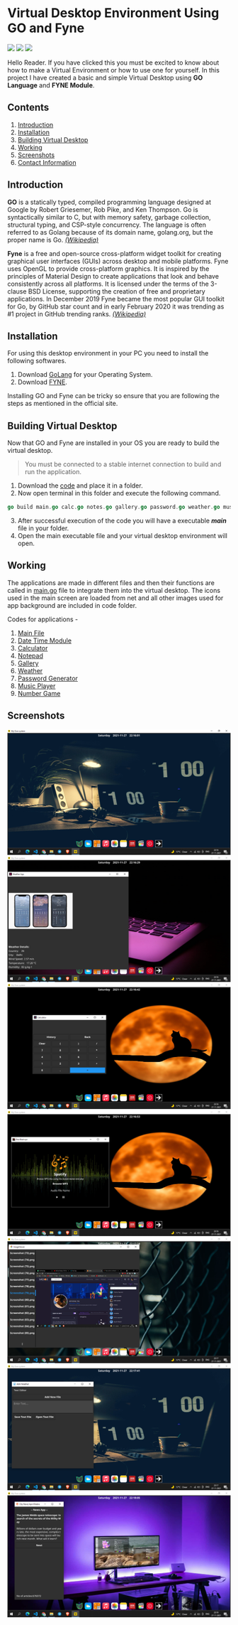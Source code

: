 # Virtual Desktop Environment Using GO and Fyne
<img src="https://user-images.githubusercontent.com/89251393/139284579-441f4be3-1069-4981-b879-b96bf5fd6ad6.png" width="150"/> <img src="https://user-images.githubusercontent.com/89251393/139284585-4beb4fba-52a6-4a16-abc0-a0ca439558ab.png" width="60"/> <img src="https://user-images.githubusercontent.com/89251393/139284590-a15400c8-6c0c-4703-aff1-876cc5c67e10.png" width="70"/> 

Hello Reader. If you have clicked this you must be excited to know about how to make a Virtual Environment or how to use one for yourself. In this project I have created a basic and simple Virtual Desktop using **GO Language** and **FYNE Module**.


## Contents 
1. [Introduction](#introduction)
2. [Installation](#installation)
3. [Building Virtual Desktop](#building-virtual-desktop)
4. [Working](#working)
5. [Screenshots](#screenshots)
6. [Contact Information](#contact-information)

## Introduction

**GO** is a statically typed, compiled programming language designed at Google by Robert Griesemer, Rob Pike, and Ken Thompson. Go is syntactically similar to C, but with memory safety, garbage collection, structural typing, and CSP-style concurrency. The language is often referred to as Golang because of its domain name, golang.org, but the proper name is Go. *[(Wikipedia)](https://en.wikipedia.org/wiki/Go_(programming_language))*

**Fyne** is a free and open-source cross-platform widget toolkit for creating graphical user interfaces (GUIs) across desktop and mobile platforms. Fyne uses OpenGL to provide cross-platform graphics. It is inspired by the principles of Material Design to create applications that look and behave consistently across all platforms. It is licensed under the terms of the 3-clause BSD License, supporting the creation of free and proprietary applications. In December 2019 Fyne became the most popular GUI toolkit for Go, by GitHub star count and in early February 2020 it was trending as #1 project in GitHub trending ranks. [*(Wikipedia)*](https://en.wikipedia.org/wiki/Fyne_(software))

## Installation

For using this desktop environment in your PC you need to install the following softwares.
1. Download [GoLang](https://golang.org/dl/) for your Operating System.
2. Download [FYNE](https://developer.fyne.io/started/).

Installing GO and Fyne can be tricky so ensure that you are following the steps as mentioned in the official site.

## Building Virtual Desktop
Now that GO and Fyne are installed in your OS you are ready to build the virtual desktop.
> You must be connected to a stable internet connection to build and run the application.


1. Download the [code](https://github.com/madhur3u/GOVirtualDesktop) and place it in a folder.
2. Now open terminal in this folder and execute the following command.
```go
go build main.go calc.go notes.go gallery.go password.go weather.go music.go numbergame.go getTime.go
```
3. After successful execution of the code you will have a executable ***main*** file in your folder.
4. Open the main executable file and your virtual desktop environment will open.

## Working
The applications are made in different files and then their functions are called in [main.go](https://github.com/madhur3u/GOVirtualDesktop/blob/main/main.go) file to integrate them into the virtual desktop. The icons used in the main screen are loaded from net and all other images used for app background are included in code folder. 

Codes for applications -
1. [Main File](https://github.com/madhur3u/GOVirtualDesktop/blob/main/main.go)
2. [Date Time Module](https://github.com/madhur3u/GOVirtualDesktop/blob/main/getTime.go)
3. [Calculator](https://github.com/madhur3u/GOVirtualDesktop/blob/main/calc.go)
4. [Notepad](https://github.com/madhur3u/GOVirtualDesktop/blob/main/notes.go)
5. [Gallery](https://github.com/madhur3u/GOVirtualDesktop/blob/main/gallery.go)
6. [Weather](https://github.com/madhur3u/GOVirtualDesktop/blob/main/weather.go)
7. [Password Generator](https://github.com/madhur3u/GOVirtualDesktop/blob/main/password.go)
8. [Music Player](https://github.com/madhur3u/GOVirtualDesktop/blob/main/music.go)
9. [Number Game](https://github.com/madhur3u/GOVirtualDesktop/blob/main/numbergame.go)

## Screenshots

![Screenshot from 2021-11-27 10-41-20](https://github.com/Abhiicode/VirtualOS/blob/4f753fcfacae1204fbb71e0b0978a60831e39545/ProjectScreens/Screenshot%20(83).png)
![Screenshot from 2021-11-27 10-42-57](https://github.com/Abhiicode/VirtualOS/blob/4f753fcfacae1204fbb71e0b0978a60831e39545/ProjectScreens/Screenshot%20(84).png)
![Screenshot from 2021-11-27 10-43-04](https://github.com/Abhiicode/VirtualOS/blob/4f753fcfacae1204fbb71e0b0978a60831e39545/ProjectScreens/Screenshot%20(85).png)
![Screenshot from 2021-11-27 10-43-10](https://github.com/Abhiicode/VirtualOS/blob/4f753fcfacae1204fbb71e0b0978a60831e39545/ProjectScreens/Screenshot%20(86).png)
![Screenshot from 2021-11-27 10-43-16](https://github.com/Abhiicode/VirtualOS/blob/4f753fcfacae1204fbb71e0b0978a60831e39545/ProjectScreens/Screenshot%20(87).png)
![Screenshot from 2021-11-27 10-43-22](https://github.com/Abhiicode/VirtualOS/blob/4f753fcfacae1204fbb71e0b0978a60831e39545/ProjectScreens/Screenshot%20(88).png)
![Screenshot from 2021-11-27 10-43-29](https://github.com/Abhiicode/VirtualOS/blob/4f753fcfacae1204fbb71e0b0978a60831e39545/ProjectScreens/Screenshot%20(89).png)
